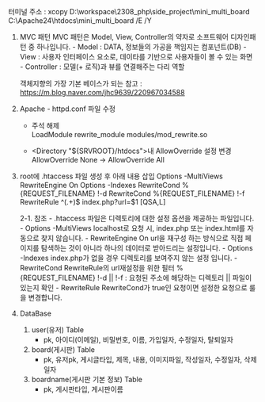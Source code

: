 터미널 주소 :
xcopy D:\workspace\2308_php\side_project\mini_multi_board C:\Apache24\htdocs\mini_multi_board /E /Y

1. MVC 패턴 
    MVC 패턴은 Model, View, Controller의 약자로 소프트웨어 디자인패턴 중 하나입니다.
        - Model : DATA, 정보들의 가공을 책임지는 컴포넌트(DB)
        - View : 사용자 인터페이스 요소로, 데이타를 기반으로 사용자들이 볼 수 있는 화면
        - Controller : 모델(+ 로직)과 뷰를 연결해주는 다리 역할

    객체지향의 가장 기본 베이스가 되는 
    참고 : https://m.blog.naver.com/jhc9639/220967034588
    
2. Apache - httpd.conf 파일 수정
	- 주석 해제       
	LoadModule rewrite_module modules/mod_rewrite.so

	- <Directory "${SRVROOT}/htdocs">내 AllowOverride 설정 변경
		AllowOverride None -> AllowOverride All

3. root에 .htaccess 파일 생성 후 아래 내용 삽입
	Options -MultiViews
	RewriteEngine On
	Options -Indexes
	RewriteCond %{REQUEST_FILENAME} !-d
	RewriteCond %{REQUEST_FILENAME} !-f
	RewriteRule ^(.+)$ index.php?url=$1 [QSA,L]

	2-1. 참조
		- .htaccess 파일은 디렉토리에 대한 설정 옵션을 제공하는 파일입니다.
		- Options -MultiViews
			localhost로 요청 시, index.php 또는 index.html를 자동으로 찾지 않습니다.
		- RewriteEngine On
			url을 재구성 하는 방식으로 직접 페이지를 탐색하는 것이 아니라 하나의 데이터로 받아드리는 설정입니다.
		- Options -Indexes
			index.php가 없을 경우 디렉토리를 보여주지 않는 설정 입니다.
		- RewriteCond
			RewriteRule의 url재설정을 위한 필터
			%{REQUEST_FILENAME} !-d || !-f : 요청된 주소에 해당하는 디렉토리 || 파일이 있는지 확인
		- RewriteRule
			RewriteCond가 true인 요청이면 설정한 요청으로 룰을 변경합니다.

4. DataBase
	1) user(유저) Table
		- pk, 아이디(이메일), 비밀번호, 이름, 가입일자, 수정일자, 탈퇴일자
	2) board(게시판) Table
		- pk, 유저pk, 게시글타입, 제목, 내용, 이미지파일, 작성일자, 수정일자, 삭제일자
	3) boardname(게시판 기본 정보) Table
		- pk, 게시판타입, 게시판이름
